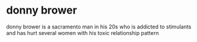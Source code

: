 # donny brower
donny brower is a sacramento man in his 20s who is addicted to stimulants and has hurt several women with his toxic relationship pattern
